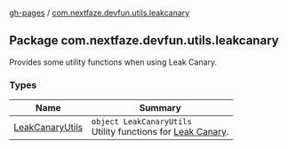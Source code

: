 [gh-pages](../index.md) / [com.nextfaze.devfun.utils.leakcanary](.)

## Package com.nextfaze.devfun.utils.leakcanary

Provides some utility functions when using Leak Canary.

### Types

| Name | Summary |
|---|---|
| [LeakCanaryUtils](-leak-canary-utils/index.md) | `object LeakCanaryUtils`<br>Utility functions for [Leak Canary](https://github.com/square/leakcanary). |
